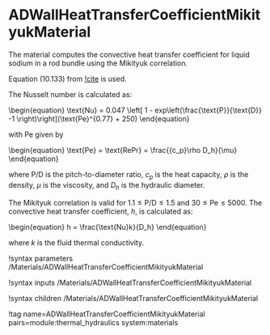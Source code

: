 # ADWallHeatTransferCoefficientMikityukMaterial

The material computes the convective heat transfer coefficient for liquid sodium in a rod bundle using the Mikityuk correlation.

Equation (10.133) from [!cite](todreas2021nuclear) is used.

The Nusselt number is calculated as:

\begin{equation}
  \text{Nu} = 0.047 \left[ 1 - exp\left(\frac{\text{P}}{\text{D}} -1 \right)\right](\text{Pe}^{0.77} + 250)
\end{equation}

with Pe given by

\begin{equation}
  \text{Pe} = \text{RePr} = \frac{{c_p}\rho D_h}{\mu}
\end{equation}

where P/D is the pitch-to-diameter ratio, $c_p$ is the heat capacity, $\rho$ is the density, $\mu$ is the viscosity, and $D_h$ is the hydraulic diameter.

The Mikityuk correlation is valid for $1.1\leq \text{P/D} \leq 1.5$ and $30\leq \text{Pe} \leq 5000$. The convective heat transfer coefficient, $h$, is calculated as:

\begin{equation}
  h = \frac{\text{Nu}k}{D_h}
\end{equation}

where $k$ is the fluid thermal conductivity.

!syntax parameters /Materials/ADWallHeatTransferCoefficientMikityukMaterial

!syntax inputs /Materials/ADWallHeatTransferCoefficientMikityukMaterial

!syntax children /Materials/ADWallHeatTransferCoefficientMikityukMaterial

!tag name=ADWallHeatTransferCoefficientMikityukMaterial pairs=module:thermal_hydraulics system:materials
